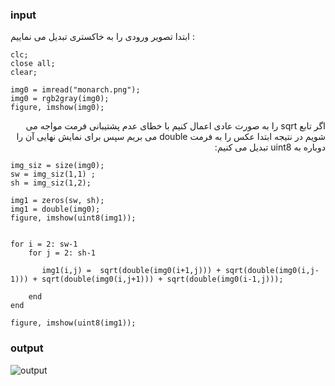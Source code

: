 ### input

ابتدا تصویر ورودی را به خاکستری تبدیل می نماییم :
</br>

```
clc;
close all;
clear;

img0 = imread("monarch.png");
img0 = rgb2gray(img0);
figure, imshow(img0);
```

<div dir="rtl">
اگر تابع sqrt را به صورت عادی اعمال کنیم با خطای عدم پشتیبانی فرمت مواجه می شویم در نتیجه ابتدا عکس را به فرمت double  می بریم سپس برای نمایش نهایی آن را دوباره به uint8 تبدیل می کنیم:

  </div>
  
```
img_siz = size(img0);
sw = img_siz(1,1) ;
sh = img_siz(1,2);

img1 = zeros(sw, sh);
img1 = double(img0);
figure, imshow(uint8(img1));


for i = 2: sw-1
    for j = 2: sh-1
        
       img1(i,j) =  sqrt(double(img0(i+1,j))) + sqrt(double(img0(i,j-1))) + sqrt(double(img0(i,j+1))) + sqrt(double(img0(i-1,j)));
             
    end
end

figure, imshow(uint8(img1));
```

### output
 
![output](https://github.com/semnan-university-ai/image-processing-class-002/tree/main/exercises/atefemahmoudi94/6/output.jpg)
 